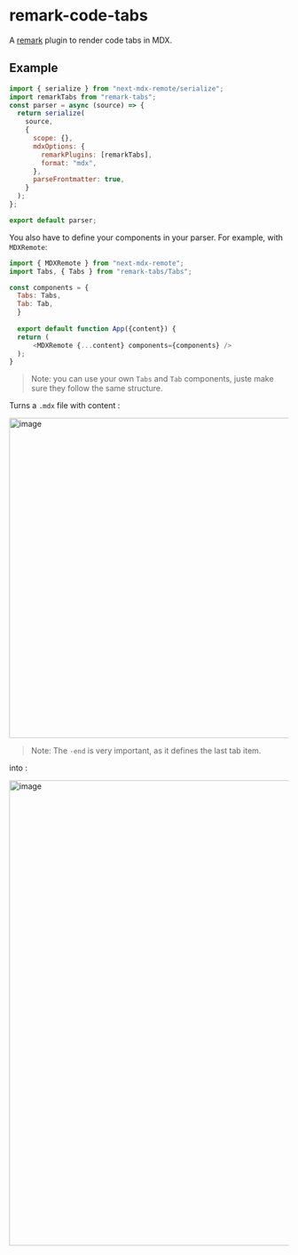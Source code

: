 # remark-code-tabs

A [remark](https://www.npmjs.com/package/remark) plugin to render code tabs in MDX.


## Example 

```js
import { serialize } from "next-mdx-remote/serialize";
import remarkTabs from "remark-tabs";
const parser = async (source) => {
  return serialize(
    source,
    {
      scope: {},
      mdxOptions: {
        remarkPlugins: [remarkTabs],
        format: "mdx",
      },
      parseFrontmatter: true,
    }
  );
};

export default parser;

``` 

You also have to define your components in your parser. For example, with `MDXRemote`: 

```js
import { MDXRemote } from "next-mdx-remote";
import Tabs, { Tabs } from "remark-tabs/Tabs";

const components = {
  Tabs: Tabs,
  Tab: Tab,
  }
  
  export default function App({content}) {
  return (
      <MDXRemote {...content} components={components} />
  );
}
``` 

> Note: you can use your own `Tabs` and `Tab` components, juste make sure they follow the same structure.

Turns a `.mdx` file with content : 

<img width="576" alt="image" src="https://user-images.githubusercontent.com/64375473/177173805-7a2fb171-f754-4a4d-af8a-d6e42b2c2f06.png">

> Note: The `-end` is very important, as it defines the last tab item.

into : 

<img width="837" alt="image" src="https://user-images.githubusercontent.com/64375473/177173864-0c6b0501-b4d3-4f0f-8136-b01d4695fd3c.png">

